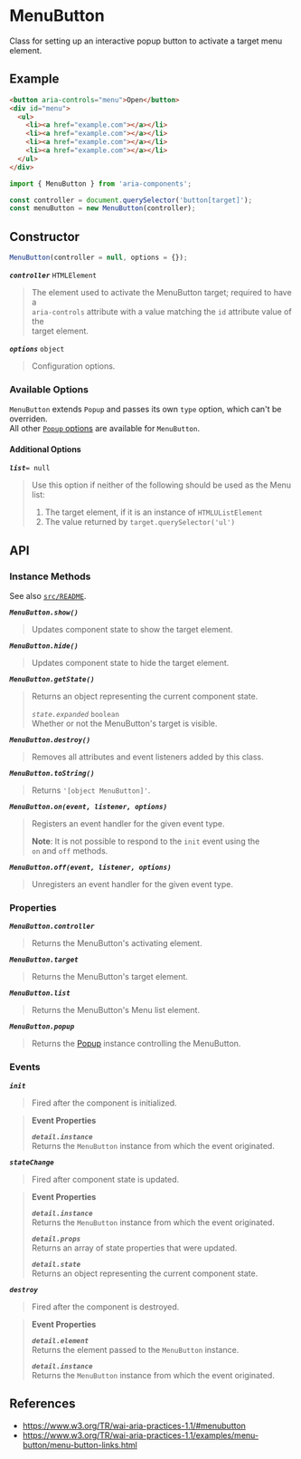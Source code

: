 MenuButton
==========

Class for setting up an interactive popup button to activate a target menu element.

## Example

```html
<button aria-controls="menu">Open</button>
<div id="menu">
  <ul>
    <li><a href="example.com"></a></li>
    <li><a href="example.com"></a></li>
    <li><a href="example.com"></a></li>
    <li><a href="example.com"></a></li>
  </ul>
</div>
```

```javascript
import { MenuButton } from 'aria-components';

const controller = document.querySelector('button[target]');
const menuButton = new MenuButton(controller);
```

## Constructor

```javascript
MenuButton(controller = null, options = {});
```

_**`controller`**_ `HTMLElement`  
> The element used to activate the MenuButton target; required to have a  
> `aria-controls` attribute with a value matching the `id` attribute value of the  
> target element.

_**`options`**_ `object`  
> Configuration options.

### Available Options

`MenuButton` extends `Popup` and passes its own `type` option, which can't be overriden.  
All other [`Popup` options](../Popup/README.md) are available for `MenuButton`.

#### Additional Options

_**`list`**_`= null`  
> Use this option if neither of the following should be used as the Menu list:  
> 1. The target element, if it is an instance of `HTMLUListElement`
> 2. The value returned by `target.querySelector('ul')`

## API

### Instance Methods

See also [`src/README`](../).

_**`MenuButton.show()`**_  
> Updates component state to show the target element.

_**`MenuButton.hide()`**_  
> Updates component state to hide the target element.

_**`MenuButton.getState()`**_  
> Returns an object representing the current component state.
>
> _`state.expanded`_ `boolean`  
> Whether or not the MenuButton's target is visible.

_**`MenuButton.destroy()`**_  
> Removes all attributes and event listeners added by this class.

_**`MenuButton.toString()`**_  
> Returns `'[object MenuButton]'`.

_**`MenuButton.on(event, listener, options)`**_  
> Registers an event handler for the given event type.  
>
> **Note**: It is not possible to respond to the `init` event using the  
> `on` and `off` methods.

_**`MenuButton.off(event, listener, options)`**_  
> Unregisters an event handler for the given event type.

### Properties

_**`MenuButton.controller`**_  
> Returns the MenuButton's activating element.

_**`MenuButton.target`**_  
> Returns the MenuButton's target element.

_**`MenuButton.list`**_  
> Returns the MenuButton's Menu list element.

_**`MenuButton.popup`**_  
> Returns the [Popup](https://github.com/goodguyry/AriaComponents/blob/master/src/Popup) instance controlling the MenuButton.

### Events

_**`init`**_  
> Fired after the component is initialized.

> **Event Properties**
> 
> _**`detail.instance`**_  
> Returns the `MenuButton` instance from which the event originated.  

_**`stateChange`**_  
> Fired after component state is updated.

> **Event Properties**
> 
> _**`detail.instance`**_  
> Returns the `MenuButton` instance from which the event originated.  
>
> _**`detail.props`**_  
> Returns an array of state properties that were updated.  
>
> _**`detail.state`**_  
> Returns an object representing the current component state.

_**`destroy`**_  
> Fired after the component is destroyed.

> **Event Properties**
> 
> _**`detail.element`**_  
> Returns the element passed to the `MenuButton` instance.  
> 
> _**`detail.instance`**_  
> Returns the `MenuButton` instance from which the event originated.  

## References

- https://www.w3.org/TR/wai-aria-practices-1.1/#menubutton
- https://www.w3.org/TR/wai-aria-practices-1.1/examples/menu-button/menu-button-links.html
